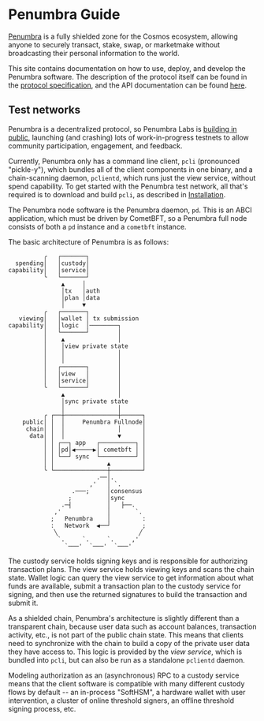 # Penumbra Guide

[Penumbra] is a fully shielded zone for the Cosmos ecosystem, allowing anyone to
securely transact, stake, swap, or marketmake without broadcasting their
personal information to the world.

This site contains documentation on how to use, deploy, and develop the Penumbra
software.  The description of the protocol itself can be found in the [protocol
specification][protocol], and the API documentation can be found
[here][rustdoc].

## Test networks

Penumbra is a decentralized protocol, so Penumbra Labs is [building in
public][how-were-building], launching (and crashing) lots of work-in-progress
testnets to allow community participation, engagement, and feedback.

Currently, Penumbra only has a command line client, `pcli` (pronounced
"pickle-y"), which bundles all of the client components in one binary, and a
chain-scanning daemon, `pclientd`, which runs just the view service, without spend
capability.  To get started with the Penumbra test network, all that's required
is to download and build `pcli`, as described in
[Installation](./pcli/install.md).

The Penumbra node software is the Penumbra daemon, `pd`.  This is an ABCI
application, which must be driven by CometBFT, so a Penumbra full node
consists of both a `pd` instance and a `cometbft` instance.

The basic architecture of Penumbra is as follows:

```text
          ╭   ┌───────┐
  spending│   │custody│
capability│   │service│
          ╰   └───────┘
               ▲     │
               │tx   │auth
               │plan │data
               │     ▼
          ╭   ┌───────┐
   viewing│   │wallet │ tx submission
capability│   │logic  │────────┐
          │   └───────┘        │
          │    ▲               │
          │    │view private state
          │    │               │
          │    │               │
          │   ┌───────┐        │
          │   │view   │        │
          │   │service│        │
          ╰   └───────┘        │
               ▲               │
               │sync private state
               │               │
          ╭ ┌──┼───────────────┼──────┐
    public│ │  │     Penumbra Fullnode│
     chain│ │  │               │      │
      data│ │  │               ▼      │
          │ │ ┌──┐ app   ┌──────────┐ │
          │ │ │pd│◀─────▶│ cometbft │ │
          │ │ └──┘ sync  └──────────┘ │
          │ │               ▲         │
          ╰ └───────────────┼─────────┘
                         .──│.
                       ,'   │ `.
                  .───;     │consensus
                 ;          │sync
               .─┤          │   ├──.
             ,'             │       `.
            ;   Penumbra    │         :
            :   Network  ◀──┘         ;
             ╲                       ╱
              `.     `.     `.     ,'
                `───'  `───'  `───'
```

The custody service holds signing keys and is responsible for authorizing
transaction plans.  The view service holds viewing keys and scans the chain
state.  Wallet logic can query the view service to get information about what
funds are available, submit a transaction plan to the custody service for
signing, and then use the returned signatures to build the transaction and
submit it.

As a shielded chain, Penumbra's architecture is slightly different than a
transparent chain, because user data such as account balances, transaction
activity, etc., is not part of the public chain state.  This means that clients
need to synchronize with the chain to build a copy of the private user data they
have access to.  This logic is provided by the *view service*, which is bundled
into `pcli`, but can also be run as a standalone `pclientd` daemon.

Modeling authorization as an (asynchronous) RPC to a custody service means that
the client software is compatible with many different custody flows by default
-- an in-process "SoftHSM", a hardware wallet with user intervention, a cluster
of online threshold signers, an offline threshold signing process, etc.

[how-were-building]: https://penumbra.zone/blog/how-were-building-penumbra
[protocol]: https://protocol.penumbra.zone
[rustdoc]: https://rustdoc.penumbra.zone
[Penumbra]: https://github.com/penumbra-zone/penumbra

